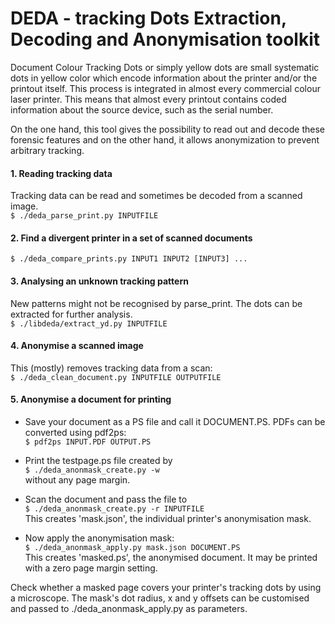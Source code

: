 DEDA - tracking Dots Extraction, Decoding and Anonymisation toolkit
=================================================================

Document Colour Tracking Dots or simply yellow dots are small systematic dots in yellow color which encode information about the printer and/or the printout itself. This process is integrated in almost every commercial colour laser printer. This means that almost every printout contains coded information about the source device, such as the serial number. 

On the one hand, this tool gives the possibility to read out and decode these forensic features and on the other hand, it allows anonymization to prevent arbitrary tracking.       


#### 1. Reading tracking data   

Tracking data can be read and sometimes be decoded from a scanned image.   
`$ ./deda_parse_print.py INPUTFILE`


#### 2. Find a divergent printer in a set of scanned documents   

`$ ./deda_compare_prints.py INPUT1 INPUT2 [INPUT3] ...`


#### 3. Analysing an unknown tracking pattern

New patterns might not be recognised by parse_print. The dots can be extracted
for further analysis.      
`$ ./libdeda/extract_yd.py INPUTFILE`


#### 4. Anonymise a scanned image

This (mostly) removes tracking data from a scan:   
`$ ./deda_clean_document.py INPUTFILE OUTPUTFILE`


#### 5. Anonymise a document for printing

* Save your document as a PS file and call it DOCUMENT.PS. 
PDFs can be converted using pdf2ps:   
`$ pdf2ps INPUT.PDF OUTPUT.PS`  

* Print the testpage.ps file created by    
`$ ./deda_anonmask_create.py -w`   
without any page margin.

* Scan the document and pass the file to   
`$ ./deda_anonmask_create.py -r INPUTFILE`   
This creates 'mask.json', the individual printer's anonymisation mask.   

* Now apply the anonymisation mask:   
`$ ./deda_anonmask_apply.py mask.json DOCUMENT.PS`   
This creates 'masked.ps', the anonymised document. It may be printed with a
zero page margin setting.

Check whether a masked page covers your printer's tracking dots by using a 
microscope. The mask's dot radius, x and y offsets can be customised and 
passed to ./deda_anonmask_apply.py as parameters.

